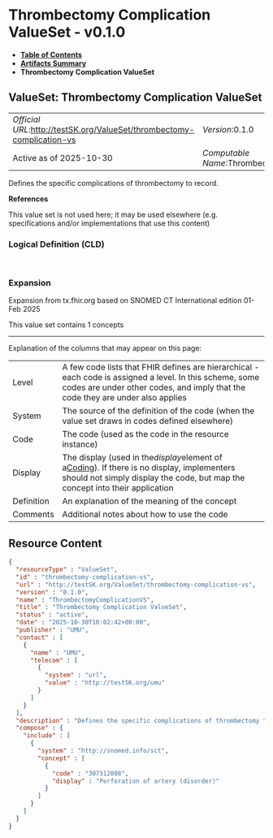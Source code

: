 # Thrombectomy Complication ValueSet - v0.1.0

* [**Table of Contents**](toc.md)
* [**Artifacts Summary**](artifacts.md)
* **Thrombectomy Complication ValueSet**

## ValueSet: Thrombectomy Complication ValueSet 

| | |
| :--- | :--- |
| *Official URL*:http://testSK.org/ValueSet/thrombectomy-complication-vs | *Version*:0.1.0 |
| Active as of 2025-10-30 | *Computable Name*:ThrombectomyComplicationVS |

 
Defines the specific complications of thrombectomy to record. 

 **References** 

This value set is not used here; it may be used elsewhere (e.g. specifications and/or implementations that use this content)

### Logical Definition (CLD)

 

### Expansion

Expansion from tx.fhir.org based on SNOMED CT International edition 01-Feb 2025

This value set contains 1 concepts

-------

 Explanation of the columns that may appear on this page: 

| | |
| :--- | :--- |
| Level | A few code lists that FHIR defines are hierarchical - each code is assigned a level. In this scheme, some codes are under other codes, and imply that the code they are under also applies |
| System | The source of the definition of the code (when the value set draws in codes defined elsewhere) |
| Code | The code (used as the code in the resource instance) |
| Display | The display (used in the*display*element of a[Coding](http://hl7.org/fhir/R5/datatypes.html#Coding)). If there is no display, implementers should not simply display the code, but map the concept into their application |
| Definition | An explanation of the meaning of the concept |
| Comments | Additional notes about how to use the code |



## Resource Content

```json
{
  "resourceType" : "ValueSet",
  "id" : "thrombectomy-complication-vs",
  "url" : "http://testSK.org/ValueSet/thrombectomy-complication-vs",
  "version" : "0.1.0",
  "name" : "ThrombectomyComplicationVS",
  "title" : "Thrombectomy Complication ValueSet",
  "status" : "active",
  "date" : "2025-10-30T10:02:42+00:00",
  "publisher" : "UMU",
  "contact" : [
    {
      "name" : "UMU",
      "telecom" : [
        {
          "system" : "url",
          "value" : "http://testSK.org/umu"
        }
      ]
    }
  ],
  "description" : "Defines the specific complications of thrombectomy to record.",
  "compose" : {
    "include" : [
      {
        "system" : "http://snomed.info/sct",
        "concept" : [
          {
            "code" : "307312008",
            "display" : "Perforation of artery (disorder)"
          }
        ]
      }
    ]
  }
}

```
